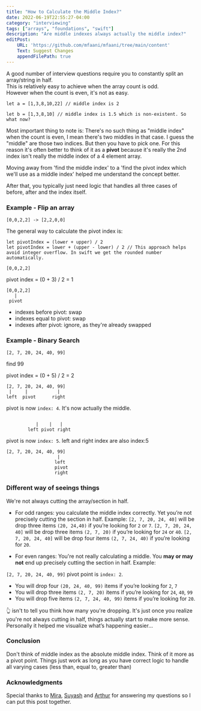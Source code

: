 ```yaml
---
title: "How to Calculate the Middle Index?"
date: 2022-06-19T22:55:27-04:00
category: "interviewing"
tags: ["arrays", "foundations", "swift"]
description: "Are middle indexes always actually the middle index?"
editPost:
    URL: 'https://github.com/mfaani/mfaani/tree/main/content'
    Text: Suggest Changes
    appendFilePath: true
---
```


A good number of interview questions require you to constantly split an array/string in half.  
This is relatively easy to achieve when the array count is odd.  
However when the count is even, it's not as easy. 

```
let a = [1,3,8,10,22] // middle index is 2
```

```
let b = [1,3,8,10] // middle index is 1.5 which is non-existent. So what now?
```

Most important thing to note is: There's no such thing as "middle index" when the count is even, I mean there's two middles in that case. I guess the "middle" are those two indices.‌‌ ‌But then you have to pick one. For this reason it's often better to think of it as a **pivot** because it's really the 2nd index isn't really the middle index of a 4 element array. 

Moving away from 'find the middle index' to a 'find the pivot index which we'll use as a middle index' helped me understand the concept better.

After that, you typically just need logic that handles all three cases of before, after and the index itself. 

### Example - Flip an array

```
[0,0,2,2] -> [2,2,0,0]
```

The general way to calculate the pivot index is: 

```
let pivotIndex = (lower + upper) / 2 
let pivotIndex = lower + (upper - lower) / 2 // This approach helps avoid integer overflow. In swift we get the rounded number automatically.
```

```
[0,0,2,2]
```

pivot index = (0 + 3) / 2 = 1

```
[0,0,2,2]
   |
 pivot
```

- indexes before pivot: swap 
- indexes equal to pivot: swap 
- indexes after pivot: ignore, as they're already swapped

### Example - Binary Search

```
[2, 7, 20, 24, 40, 99]
```

find 99

pivot index = (0 + 5) / 2 = 2

```
[2, 7, 20, 24, 40, 99]
 |     |           |
left  pivot      right
```

pivot is now `index: 4`. It's now actually the middle. 

```

           |    |   |
        left pivot right
```

pivot is now `index: 5`. left and right index are also index:5

```
[2, 7, 20, 24, 40, 99]
                   | 
                  left
                  pivot
                  right
```

### Different way of seeings things

We're not always cutting the array/section in half. 

- For odd ranges: you calculate the middle index correctly. Yet you’re not precisely cutting the section in half. Example: 
`[2, 7, 20, 24, 40]` will be drop three items `(20, 24,40)` if you’re looking for `2` or `7`.
`[2, 7, 20, 24, 40]` will be drop three items `(2, 7, 20)` if you’re looking for `24` or `40`.
`[2, 7, 20, 24, 40]` will be drop four items `(2, 7, 24, 40)` if you’re looking for `20`.

- For even ranges: You're not really calculating a middle. You **may or may not** end up precisely cutting the section in half. Example: 

`[2, 7, 20, 24, 40, 99]` pivot point is `index: 2`.  

- You will drop four `(20, 24, 40, 99)` items if you’re looking for `2`, `7`
- You will drop three items `(2, 7, 20)` items if you’re looking for `24`, `40`, `99`
- You will drop five items `(2, 7, 24, 40, 99)` items if you’re looking for `20`.

👆 isn't to tell you think how many you're dropping. It's just once you realize you're not always cutting in half, things actually start to make more sense. Personally it helped me visualize what’s happening easier…

### Conclusion

Don't think of middle index as the absolute middle index. Think of it more as a pivot point. 
Things just work as long as you have correct logic to handle all varying cases (less than, equal to, greater than)

### Acknowledgments

Special thanks to [Mira](https://twitter.com/andThenMira), [Suyash](https://twitter.com/suyashsrijan) and [Arthur](https://twitter.com/art_garzajr) for answering my questions so I can put this post together. 